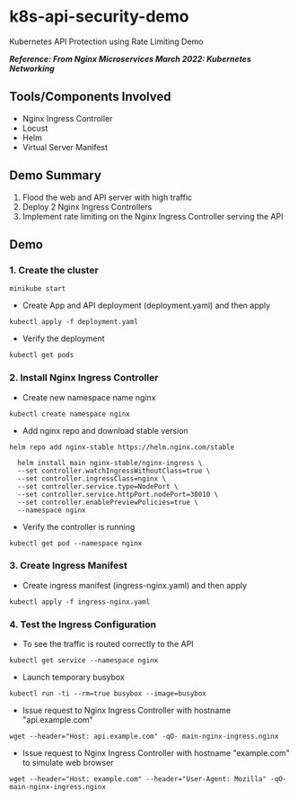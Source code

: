 # k8s-api-security-demo

Kubernetes API Protection using Rate Limiting Demo

***Reference: From Nginx Microservices March 2022: Kubernetes Networking***

## Tools/Components Involved

- Nginx Ingress Controller
- Locust
- Helm
- Virtual Server Manifest

## Demo Summary

1. Flood the web and API server with high traffic
2. Deploy 2 Nginx Ingress Controllers
3. Implement rate limiting on the Nginx Ingress Controller serving the API

## Demo

### 1. Create the cluster

``` minikube start ```

- Create App and API deployment (deployment.yaml) and then apply

``` kubectl apply -f deployment.yaml ```

- Verify the deployment

``` kubectl get pods ```

### 2. Install Nginx Ingress Controller

- Create new namespace name nginx

``` kubectl create namespace nginx ```

- Add nginx repo and download stable version

``` helm repo add nginx-stable https://helm.nginx.com/stable ```

```
  helm install main nginx-stable/nginx-ingress \
  --set controller.watchIngressWithoutClass=true \
  --set controller.ingressClass=nginx \
  --set controller.service.type=NodePort \
  --set controller.service.httpPort.nodePort=30010 \
  --set controller.enablePreviewPolicies=true \
  --namespace nginx
```

- Verify the controller is running

``` kubectl get pod --namespace nginx ```

### 3. Create Ingress Manifest

- Create ingress manifest (ingress-nginx.yaml) and then apply

``` kubectl apply -f ingress-nginx.yaml ```

### 4. Test the Ingress Configuration

- To see the traffic is routed correctly to the API

``` kubectl get service --namespace nginx ```

- Launch temporary busybox

``` kubectl run -ti --rm=true busybox --image=busybox ```

- Issue request to Nginx Ingress Controller with hostname "api.example.com"

``` wget --header="Host: api.example.com" -qO- main-nginx-ingress.nginx ```

- Issue request to Nginx Ingress Controller with hostname "example.com" to simulate web browser

``` wget --header="Host: example.com" --header="User-Agent: Mozilla" -qO- main-nginx-ingress.nginx ```


